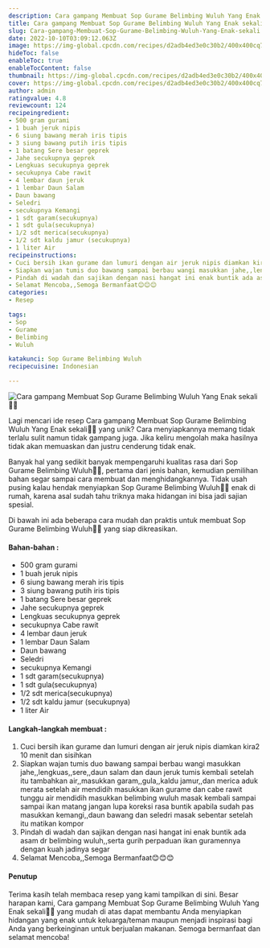 ```yaml
---
description: Cara gampang Membuat Sop Gurame Belimbing Wuluh Yang Enak sekali"
title: Cara gampang Membuat Sop Gurame Belimbing Wuluh Yang Enak sekali
slug: Cara-gampang-Membuat-Sop-Gurame-Belimbing-Wuluh-Yang-Enak-sekali
date: 2022-10-10T03:09:12.063Z
image: https://img-global.cpcdn.com/recipes/d2adb4ed3e0c30b2/400x400cq70/photo.jpg
hideToc: false
enableToc: true
enableTocContent: false
thumbnail: https://img-global.cpcdn.com/recipes/d2adb4ed3e0c30b2/400x400cq70/photo.jpg
cover: https://img-global.cpcdn.com/recipes/d2adb4ed3e0c30b2/400x400cq70/photo.jpg
author: admin
ratingvalue: 4.8
reviewcount: 124
recipeingredient:
- 500 gram gurami
- 1 buah jeruk nipis
- 6 siung bawang merah iris tipis
- 3 siung bawang putih iris tipis
- 1 batang Sere besar geprek
- Jahe secukupnya geprek
- Lengkuas secukupnya geprek
- secukupnya Cabe rawit
- 4 lembar daun jeruk
- 1 lembar Daun Salam
- Daun bawang
- Seledri
- secukupnya Kemangi
- 1 sdt garam(secukupnya)
- 1 sdt gula(secukupnya)
- 1/2 sdt merica(secukupnya)
- 1/2 sdt kaldu jamur (secukupnya)
- 1 liter Air
recipeinstructions:
- Cuci bersih ikan gurame dan lumuri dengan air jeruk nipis diamkan kira2 10 menit dan sisihkan
- Siapkan wajan tumis duo bawang sampai berbau wangi masukkan jahe,,lengkuas,,sere,,daun salam dan daun jeruk tumis kembali setelah itu tambahkan air,,masukkan garam,,gula,,kaldu jamur,,dan merica aduk merata setelah air mendidih masukkan ikan gurame dan cabe rawit tunggu air mendidih masukkan belimbing wuluh masak kembali sampai sampai ikan matang jangan lupa koreksi rasa buntik apabila sudah pas masukkan kemangi,,daun bawang dan seledri masak sebentar setelah itu matikan kompor
- Pindah di wadah dan sajikan dengan nasi hangat ini enak buntik ada asam dr belimbing wuluh,,serta gurih perpaduan ikan guramennya dengan kuah jadinya segar
- Selamat Mencoba,,Semoga Bermanfaat😊😊😊
categories:
- Resep

tags:
- Sop
- Gurame
- Belimbing
- Wuluh

katakunci: Sop Gurame Belimbing Wuluh
recipecuisine: Indonesian

---
```


![Cara gampang Membuat Sop Gurame Belimbing Wuluh Yang Enak sekali👩‍🍳](https://img-global.cpcdn.com/recipes/d2adb4ed3e0c30b2/400x400cq70/photo.jpg)

Lagi mencari ide resep Cara gampang Membuat Sop Gurame Belimbing Wuluh Yang Enak sekali👩‍🍳 yang unik? Cara menyiapkannya memang tidak terlalu sulit namun tidak gampang juga. Jika keliru mengolah maka hasilnya tidak akan memuaskan dan justru cenderung tidak enak.

Banyak hal yang sedikit banyak mempengaruhi kualitas rasa dari Sop Gurame Belimbing Wuluh👩‍🍳, pertama dari jenis bahan, kemudian pemilihan bahan segar sampai cara membuat dan menghidangkannya. Tidak usah pusing kalau hendak menyiapkan Sop Gurame Belimbing Wuluh👩‍🍳 enak di rumah, karena asal sudah tahu triknya maka hidangan ini bisa jadi sajian spesial.

Di bawah ini ada beberapa cara mudah dan praktis untuk membuat Sop Gurame Belimbing Wuluh👩‍🍳 yang siap dikreasikan.

<!--inarticleads1-->

#### Bahan-bahan :

- 500 gram gurami
- 1 buah jeruk nipis
- 6 siung bawang merah iris tipis
- 3 siung bawang putih iris tipis
- 1 batang Sere besar geprek
- Jahe secukupnya geprek
- Lengkuas secukupnya geprek
- secukupnya Cabe rawit
- 4 lembar daun jeruk
- 1 lembar Daun Salam
- Daun bawang
- Seledri
- secukupnya Kemangi
- 1 sdt garam(secukupnya)
- 1 sdt gula(secukupnya)
- 1/2 sdt merica(secukupnya)
- 1/2 sdt kaldu jamur (secukupnya)
- 1 liter Air

<!--inarticleads2-->

#### Langkah-langkah membuat :

1. Cuci bersih ikan gurame dan lumuri dengan air jeruk nipis diamkan kira2 10 menit dan sisihkan
1. Siapkan wajan tumis duo bawang sampai berbau wangi masukkan jahe,,lengkuas,,sere,,daun salam dan daun jeruk tumis kembali setelah itu tambahkan air,,masukkan garam,,gula,,kaldu jamur,,dan merica aduk merata setelah air mendidih masukkan ikan gurame dan cabe rawit tunggu air mendidih masukkan belimbing wuluh masak kembali sampai sampai ikan matang jangan lupa koreksi rasa buntik apabila sudah pas masukkan kemangi,,daun bawang dan seledri masak sebentar setelah itu matikan kompor
1. Pindah di wadah dan sajikan dengan nasi hangat ini enak buntik ada asam dr belimbing wuluh,,serta gurih perpaduan ikan guramennya dengan kuah jadinya segar
1. Selamat Mencoba,,Semoga Bermanfaat😊😊😊

#### Penutup

Terima kasih telah membaca resep yang kami tampilkan di sini. Besar harapan kami, Cara gampang Membuat Sop Gurame Belimbing Wuluh Yang Enak sekali👩‍🍳 yang mudah di atas dapat membantu Anda menyiapkan hidangan yang enak untuk keluarga/teman maupun menjadi inspirasi bagi Anda yang berkeinginan untuk berjualan makanan. Semoga bermanfaat dan selamat mencoba!